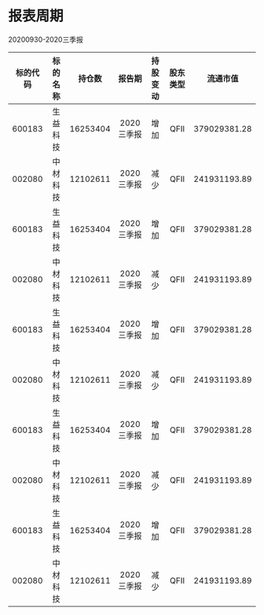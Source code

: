# 报表周期 

20200930-2020三季报

| 标的代码 | 标的名称 | 持仓数 | 报告期 | 持股变动 | 股东类型 | 流通市值 |
|:--:|:--:|:--:|:--:|:--:|:--:|:--:|
|600183|生益科技|16253404|2020三季报|增加|QFII|379029381.28|
|002080|中材科技|12102611|2020三季报|减少|QFII|241931193.89|
|600183|生益科技|16253404|2020三季报|增加|QFII|379029381.28|
|002080|中材科技|12102611|2020三季报|减少|QFII|241931193.89|
|600183|生益科技|16253404|2020三季报|增加|QFII|379029381.28|
|002080|中材科技|12102611|2020三季报|减少|QFII|241931193.89|
|600183|生益科技|16253404|2020三季报|增加|QFII|379029381.28|
|002080|中材科技|12102611|2020三季报|减少|QFII|241931193.89|
|600183|生益科技|16253404|2020三季报|增加|QFII|379029381.28|
|002080|中材科技|12102611|2020三季报|减少|QFII|241931193.89|